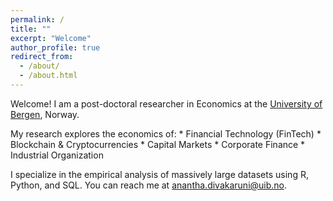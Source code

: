 ```yaml
---
permalink: /
title: ""
excerpt: "Welcome"
author_profile: true
redirect_from:
  - /about/
  - /about.html
---
```


Welcome! I am a post-doctoral researcher in Economics at the [University of Bergen](https://www.uib.no/econ]
), Norway.

<p>
My research explores the economics of:
  *   Financial Technology (FinTech)  
  *   Blockchain & Cryptocurrencies  
  *   Capital Markets  
  *   Corporate Finance  
  *   Industrial Organization 
</p>

I specialize in the empirical analysis of massively large datasets using R, Python, and SQL. You can reach me at [anantha.divakaruni@uib.no](anantha.divakarun@uib.no).
